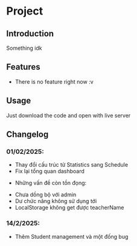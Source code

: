 # Project

## Introduction
Something idk

## Features
- There is no feature right now :v

## Usage
Just download the code and open with live server

## Changelog
### 01/02/2025: 
+ Thay đổi cấu trúc từ Statistics sang Schedule
+ Fix lại tổng quan dashboard
* Những vấn đề còn tồn đọng:
+ Chưa dồng bộ với admin
+ Dư chức năng không sử dụng tới
+ LocalStorage không get được teacherName
### 14/2/2025:
+ Thêm Student management và một đống bug